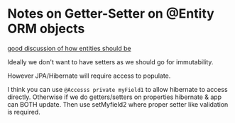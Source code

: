 # Notes on Getter-Setter on @Entity ORM objects

[good discussion of how entities should be](http://stackoverflow.com/questions/6033905/create-the-perfect-jpa-entity)

Ideally we don't want to have setters as we should go for immutability.

However JPA/Hibernate will require access to populate.

I think you can use `@Accesss private myField1` to allow hibernate to access directly.
Otherwise if we do getters/setters on properties hibernate & app can BOTH update.
Then use setMyfield2 where proper setter like validation is required.
